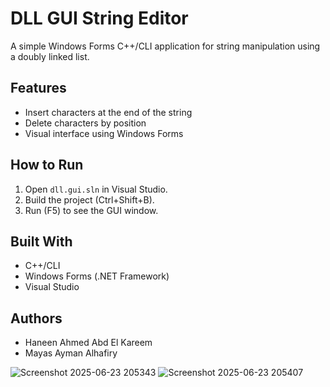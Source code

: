 # DLL GUI String Editor

A simple Windows Forms C++/CLI application for string manipulation using a doubly linked list.

## Features
- Insert characters at the end of the string
- Delete characters by position
- Visual interface using Windows Forms

## How to Run
1. Open `dll.gui.sln` in Visual Studio.
2. Build the project (Ctrl+Shift+B).
3. Run (F5) to see the GUI window.

## Built With
- C++/CLI
- Windows Forms (.NET Framework)
- Visual Studio

## Authors
- Haneen Ahmed Abd El Kareem
- Mayas Ayman Alhafiry

![Screenshot 2025-06-23 205343](https://github.com/user-attachments/assets/9c49c9e4-4054-45a9-a4b9-9ae989dc4040)
![Screenshot 2025-06-23 205407](https://github.com/user-attachments/assets/2f2c6dda-5679-4347-8150-bc5e862ff590)

